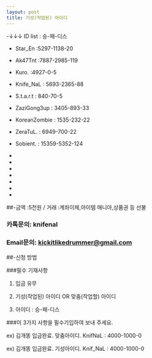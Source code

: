 ```yaml
---
layout: post
title: 기성(작업된) 아이디
---
```


-↓↓↓ ID list : 승-패-디스




* Star_En :5297-1138-20

* Ak47Tnt :7887-2985-119 

* Kuro. :4927-0-5

* Knife_NaL : 5693-2365-88

* S.t.a.r.t : 840-70-5  

* ZaziGong3up : 3405-893-33

* KoreanZombie : 1535-232-22

* ZeraTuL. : 6949-700-22

* Sobient. : 15359-5352-124

* 

* 

* 

* 

* 

* 

* 


##-금액 :5천원 / 거래 :계좌이체,아이템 매니아,상품권 등 선불 

### 카톡문의: knifenal

### Email문의: [kickitlikedrummer@gmail.com](mailto:kickitlikedrummer@gmail.com)

##-신청 방법 

###필수 기재사항

1. 입금 유무

2. 기성(작업된) 아이디 OR 맞춤(작업할) 아이디
3. 아이디 : 승-패-디스

###이 3가지 사항을 필수기입하여 보내 주세요.

ex) 김개똥 입금완료. 맞춤아이디. KnifNaL : 4000-1000-0 

ex) 김개똥 입금완료. 기성아이디. Knif_NaL : 4000-1000-0 
